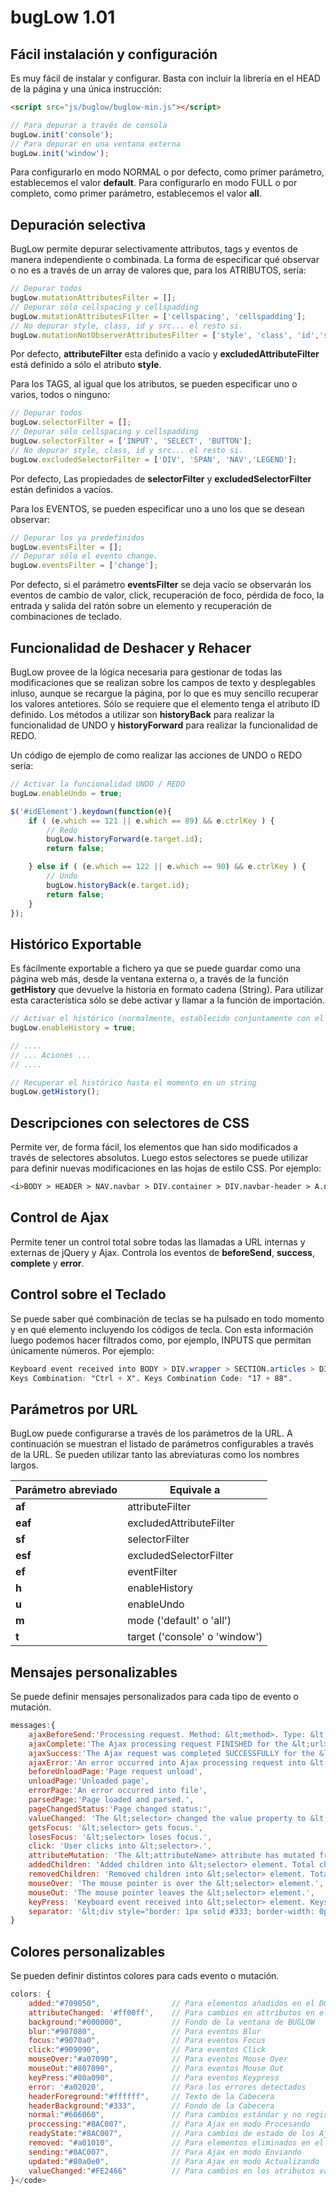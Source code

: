 bugLow 1.01
==========
Fácil instalación y configuración
---------------------------------
Es muy fácil de instalar y configurar. Basta con incluir la librería en el HEAD de la página y una única instrucción:

```html
<script src="js/buglow/buglow-min.js"></script>
```

```javascript
// Para depurar a través de consola
bugLow.init('console');
// Para depurar en una ventana externa
bugLow.init('window');
```

Para configurarlo en modo NORMAL o por defecto, como primer parámetro, establecemos el valor <b>default</b>. Para configurarlo en modo FULL o por completo, como primer parámetro, establecemos el valor <b>all</b>.

Depuración selectiva
--------------------
BugLow permite depurar selectivamente attributos, tags y eventos de manera independiente o combinada. La forma de especificar qué observar o no es a través de un array de valores que, para los ATRIBUTOS, sería:

```javascript
// Depurar todos
bugLow.mutationAttributesFilter = [];
// Depurar sólo cellspacing y cellspadding
bugLow.mutationAttributesFilter = ['cellspacing', 'cellspadding'];
// No depurar style, class, id y src... el resto si.
bugLow.mutationNotObserverAttributesFilter = ['style', 'class', 'id','src'];
```
Por defecto, <b>attributeFilter</b> esta definido a vacío y <b>excludedAttributeFilter</b> está definido a sólo el atributo <b>style</b>.

Para los TAGS, al igual que los atributos, se pueden especificar uno o varios, todos o ninguno:

```javascript
// Depurar todos
bugLow.selectorFilter = [];
// Depurar sólo cellspacing y cellspadding
bugLow.selectorFilter = ['INPUT', 'SELECT', 'BUTTON'];
// No depurar style, class, id y src... el resto si.
bugLow.excludedSelectorFilter = ['DIV', 'SPAN', 'NAV','LEGEND'];
```
Por defecto, Las propiedades de <b>selectorFilter</b> y <b>excludedSelectorFilter</b> están definidos a vacíos.</p>
Para los EVENTOS, se pueden especificar uno a uno los que se desean observar:</p>

```javascript
// Depurar los ya predefinidos
bugLow.eventsFilter = [];
// Depurar sólo el evento change.
bugLow.eventsFilter = ['change'];
```
Por defecto, si el parámetro <b>eventsFilter</b> se deja vacío se observarán los eventos de cambio de valor, click, recuperación de foco, pérdida de foco, la entrada y salida del ratón sobre un elemento y recuperación de combinaciones de teclado.


Funcionalidad de Deshacer y Rehacer
-----------------------------------
BugLow provee de la lógica necesaria para gestionar de todas las modificaciones que se realizan sobre los campos de texto y desplegables inluso, aunque se recargue la página, por lo que es muy sencillo recuperar los valores antetiores. Sólo se requiere que el elemento tenga el atributo ID definido. Los métodos a utilizar son <b>historyBack</b> para realizar la funcionalidad de UNDO y <b>historyForward</b> para realizar la funcionalidad de REDO.

Un código de ejemplo de como realizar las acciones de UNDO o REDO sería:

```javascript
// Activar la funcionalidad UNDO / REDO
bugLow.enableUndo = true;

$('#idElement').keydown(function(e){
    if ( (e.which == 121 || e.which == 89) && e.ctrlKey ) {
        // Redo
        bugLow.historyForward(e.target.id);
        return false;

    } else if ( (e.which == 122 || e.which == 90) && e.ctrlKey ) {
        // Undo
        bugLow.historyBack(e.target.id);
        return false;
    }
});
```

Histórico Exportable
--------------------
Es fácilmente exportable a fichero ya que se puede guardar como una página web más, desde la ventana externa o, a través de la función <b>getHistory</b> que devuelve la historia en formato cadena (String). Para utilizar esta característica sólo se debe activar y llamar a la función de importación.

```javascript
// Activar el histórico (normalmente, establecido conjuntamente con el método init()) 
bugLow.enableHistory = true;

// ....
// ... Aciones ...
// ....

// Recuperar el histórico hasta el momento en un string
bugLow.getHistory();
```

Descripciones con selectores de CSS
-----------------------------------
Permite ver, de forma fácil, los elementos que han sido modificados a través de selectores absolutos. Luego estos selectores se puede utilizar para definir nuevas modificaciones en las hojas de estilo CSS. Por ejemplo:

```html
<i>BODY > HEADER > NAV.navbar > DIV.container > DIV.navbar-header > A.navbar-brand > #logo_menu</i>
```

Control de Ajax
---------------
Permite tener un control total sobre todas las llamadas a URL internas y externas de jQuery y Ajax. Controla los eventos de <b>beforeSend</b>, <b>success</b>, <b>complete</b> y <b>error</b>.

Control sobre el Teclado
------------------------
Se puede saber qué combinación de teclas se ha pulsado en todo momento y en qué elemento incluyendo los códigos de tecla. Con esta información luego podemos hacer filtrados como, por ejemplo, INPUTS que permitan únicamente números. Por ejemplo:

```css
Keyboard event received into BODY > DIV.wrapper > SECTION.articles > DIV.container > ARTICLE > #inputText element.
Keys Combination: "Ctrl + X". Keys Combination Code: "17 + 88".
```

Parámetros por URL
------------------
BugLow puede configurarse a través de los parámetros de la URL. A continuación se muestran el listado de parámetros configurables a través de la URL. Se pueden utilizar tanto las abreviaturas como los nombres largos.</p>
<table>
    <thead>
    <tr>
        <th>Parámetro abreviado</th>
        <th>Equivale a</th>
    </tr>
    </thead>
    <tbody>
    <tr><td><strong>af</strong></td><td>attributeFilter</td></tr>
    <tr><td><strong>eaf</strong></td><td>excludedAttributeFilter</td></tr>
    <tr><td><strong>sf</strong></td><td>selectorFilter</td></tr>
    <tr><td><strong>esf</strong></td><td>excludedSelectorFilter</td></tr>
    <tr><td><strong>ef</strong></td><td>eventFilter</td></tr>
    <tr><td><strong>h</strong></td><td>enableHistory</td></tr>
    <tr><td><strong>u</strong></td><td>enableUndo</td></tr>
    <tr><td><strong>m</strong></td><td>mode ('default' o 'all')</td></tr>
    <tr><td><strong>t</strong></td><td>target ('console' o 'window')</td></tr>
    </tbody>
</table>

Mensajes personalizables
------------------------
Se puede definir mensajes personalizados para cada tipo de evento o mutación.
```javascript
messages:{
    ajaxBeforeSend:'Processing request. Method: &lt;method>. Type: &lt;type>. CrossDomain: &lt;crossDomain>.  File: &lt;url>. Content Type: &lt;contentType>',
    ajaxComplete:'The Ajax processing request FINISHED for the &lt;url> file.',
    ajaxSuccess:'The Ajax request was completed SUCCESSFULLY for the &lt;url> file.',
    ajaxError:'An error occurred into Ajax processing request into &lt;url> file.',
    beforeUnloadPage:'Page request unload',
    unloadPage:'Unloaded page',
    errorPage:'An error occurred into file',
    parsedPage:'Page loaded and parsed.',
    pageChangedStatus:'Page changed status:',
    valueChanged: 'The &lt;selector> changed the value property to &lt;value>.',
    getsFocus: '&lt;selector> gets focus.',
    losesFocus: '&lt;selector> loses focus.',
    click: 'User clicks into &lt;selector>.',
    attributeMutation: 'The &lt;attributeName> attribute has mutated from "&lt;oldValue>" to "&lt;value>" into &lt;selector> element.',
    addedChildren: 'Added children into &lt;selector> element. Total children: &lt;totalChildren>',
    removedChildren: 'Removed children into &lt;selector> element. Total children: &lt;totalChildren>',
    mouseOver: 'The mouse pointer is over the &lt;selector> element.',
    mouseOut: 'The mouse pointer leaves the &lt;selector> element.',
    keyPress: 'Keyboard event received into &lt;selector> element. Keys Combination: "&lt;keys>". Keys Combination Code: "&lt;keysCode>".',
    separator: '&lt;div style="border: 1px solid #333; border-width: 0px 0px 1px 0px; height:5px; width:100%;margin-bottom: 5px;">&nbsp;&lt;/div>'
}
```

Colores personalizables
-----------------------
Se pueden definir distintos colores para cads evento o mutación.
```javascript
colors: {
    added:"#709050",                // Para elementos añadidos en el DOM
    attributeChanged: '#ff00ff',    // Para cambios en attributos en el DOM
    background:"#000000",           // Fondo de la ventana de BUGLOW
    blur:"#907080",                 // Para eventos Blur
    focus:"#9070a0",                // Para eventos Focus
    click:"#909090",                // Para eventos Click
    mouseOver:"#a07090",            // Para eventos Mouse Over
    mouseOut:"#807090",             // Para eventos Mouse Out
    keyPress:"#80a090",             // Para eventos Keypress
    error: '#a02020',               // Para los errores detectados
    headerForeground:"#ffffff",     // Texto de la Cabecera
    headerBackground:"#333",        // Fondo de la Cabecera
    normal:"#606060",               // Para cambios estándar y no registrados
    proccessing:"#8AC007",          // Para Ajax en modo Procesando
    readyState:"#8AC007",           // Para cambios de estado de los Ajax
    removed: "#a01010",             // Para elementos eliminados en el DOM
    sending:"#8AC007",              // Para Ajax en modo Enviando
    updated:"#80a0e0",              // Para Ajax en modo Actualizando
    valueChanged:"#FE2466"          // Para cambios en los atributos value
}</code>
```
